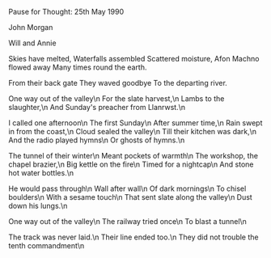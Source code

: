 Pause for Thought: 25th May 1990

John Morgan

Will and Annie


Skies have melted,
Waterfalls assembled
Scattered moisture,
Afon Machno flowed away
Many times round the earth.

From their back gate
They waved goodbye
To the departing river.

One way out of the valley\n
For the slate harvest,\n
Lambs to the slaughter,\n
And Sunday's preacher from Llanrwst.\n

I called one afternoon\n
The first Sunday\n
After summer time,\n
Rain swept in from the coast,\n
Cloud sealed the valley\n
Till their kitchen was dark,\n
And the radio played hymns\n
Or ghosts of hymns.\n

The tunnel of their winter\n
Meant pockets of warmth\n
The workshop, the chapel brazier,\n
Big kettle on the fire\n
Timed for a nightcap\n
And stone hot water bottles.\n

He would pass through\n
Wall after wall\n
Of dark mornings\n
To chisel boulders\n
With a sesame touch\n
That sent slate along the valley\n
Dust down his lungs.\n

One way out of the valley\n
The railway tried once\n
To blast a tunnel\n

The track was never laid.\n
Their line ended too.\n
They did not trouble the tenth commandment\n
